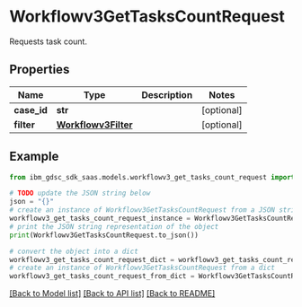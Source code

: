 # Workflowv3GetTasksCountRequest

Requests task count.

## Properties

Name | Type | Description | Notes
------------ | ------------- | ------------- | -------------
**case_id** | **str** |  | [optional] 
**filter** | [**Workflowv3Filter**](Workflowv3Filter.md) |  | [optional] 

## Example

```python
from ibm_gdsc_sdk_saas.models.workflowv3_get_tasks_count_request import Workflowv3GetTasksCountRequest

# TODO update the JSON string below
json = "{}"
# create an instance of Workflowv3GetTasksCountRequest from a JSON string
workflowv3_get_tasks_count_request_instance = Workflowv3GetTasksCountRequest.from_json(json)
# print the JSON string representation of the object
print(Workflowv3GetTasksCountRequest.to_json())

# convert the object into a dict
workflowv3_get_tasks_count_request_dict = workflowv3_get_tasks_count_request_instance.to_dict()
# create an instance of Workflowv3GetTasksCountRequest from a dict
workflowv3_get_tasks_count_request_from_dict = Workflowv3GetTasksCountRequest.from_dict(workflowv3_get_tasks_count_request_dict)
```
[[Back to Model list]](../README.md#documentation-for-models) [[Back to API list]](../README.md#documentation-for-api-endpoints) [[Back to README]](../README.md)


